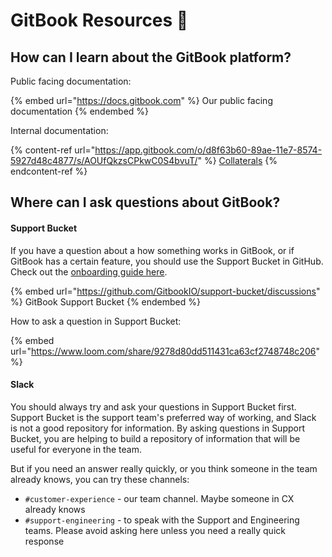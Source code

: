 # GitBook Resources 📘

## How can I learn about the GitBook platform?

Public facing documentation:

{% embed url="https://docs.gitbook.com" %}
Our public facing documentation
{% endembed %}

Internal documentation:

{% content-ref url="https://app.gitbook.com/o/d8f63b60-89ae-11e7-8574-5927d48c4877/s/AOUfQkzsCPkwC0S4bvuT/" %}
[Collaterals](https://app.gitbook.com/o/d8f63b60-89ae-11e7-8574-5927d48c4877/s/AOUfQkzsCPkwC0S4bvuT/)
{% endcontent-ref %}



## Where can I ask questions about GitBook?

#### Support Bucket

If you have a question about a how something works in GitBook, or if GitBook has a certain feature, you should use the Support Bucket in GitHub. Check out the [onboarding guide here](https://app.gitbook.com/s/-MMfZKNoA5f8Z7rvVL1K/processes/support-bucket/support-bucket-onboarding).

{% embed url="https://github.com/GitbookIO/support-bucket/discussions" %}
GitBook Support Bucket
{% endembed %}

How to ask a question in Support Bucket:

{% embed url="https://www.loom.com/share/9278d80dd511431ca63cf2748748c206" %}

#### Slack

You should always try and ask your questions in Support Bucket first. Support Bucket is the support team's preferred way of working, and Slack is not a good repository for information. By asking questions in Support Bucket, you are helping to build a repository of information that will be useful for everyone in the team.&#x20;

But if you need an answer really quickly, or you think someone in the team already knows, you can try these channels:

* `#customer-experience` - our team channel. Maybe someone in CX already knows
* `#support-engineering` - to speak with the Support and Engineering teams. Please avoid asking here unless you need a really quick response



